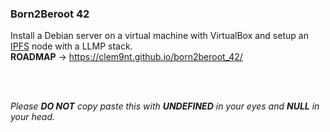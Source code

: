 ### Born2Beroot 42

Install a Debian server on a virtual machine with VirtualBox and setup an [IPFS](https://ipfs.io/) node with a LLMP stack.<br/>
**ROADMAP** -> https://clem9nt.github.io/born2beroot_42/

<br/>
<br/>

*Please **DO NOT** copy paste this with **UNDEFINED** in your eyes and **NULL** in your head.*
